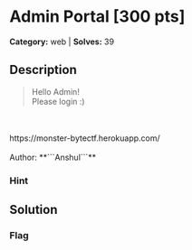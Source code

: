 # Admin Portal [300 pts]

**Category:** web
| **Solves:** 39

## Description
>Hello Admin! <br>Please login :)<br><br>https://monster-bytectf.herokuapp.com/<br><br>Author: **```Anshul```**

### Hint
 
## Solution

### Flag


